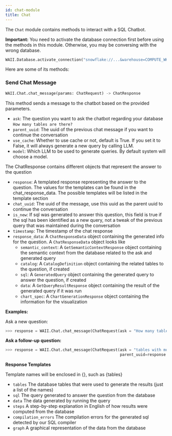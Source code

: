 ```yaml
---
id: chat-module
title: Chat
---
```



The `Chat` module contains methods to interact with a SQL Chatbot.

**Important:** You need to activate the database connection first before using the methods in this module. Otherwise, you may be conversing with the wrong database.
```python
WAII.Database.activate_connection("snowflake://...&warehouse=COMPUTE_WH")
```

Here are some of its methods:

### Send Chat Message

```python
WAII.Chat.chat_message(params: ChatRequest) -> ChatResponse
```

This method sends a message to the chatbot based on the provided parameters.

- `ask`: The question you want to ask the chatbot regarding your database `How many tables are there?`
- `parent_uuid`: The uuid of the previous chat message if you want to continue the conversation
- `use_cache`: Whether to use cache or not, default is True. If you set it to False, it will always generate a new query by calling LLM.
- `model`: Which LLM to be used to generate queries. By default system will choose a model.

The ChatResponse contains different objects that represent the answer to the question
- `response`: A templated response representing the answer to the question. The values for the templates can be found in the chat_response_data. The possible templates will be listed in the template section
- `chat_uuid`: The uuid of the message, use this uuid as the parent uuid to continue the conversation
- `is_new`: If sql was generated to answer this question, this field is true if the sql has been identified as a new query, not a tweak of the previous query that was maintained during the conversation
- `timestamp`: The timestamp of the chat response
- `response_data`: A `ChatResponseData` object containing the generated info for the question. A `ChatResponseData` object looks like
  - `semantic_context`: A `GetSemanticContextResponse` object containing the semantic context from the database related to the ask and generated query
  - `catalog`: A `CatalogDefinition` object containing the related tables to the question, if created
  - `sql`: A `GeneratedQuery` object containing the generated query to answer the question, if created
  - `data`: A `GetQueryResultResponse` object containing the result of the generated query if it was run
  - `chart_spec`: A `ChartGenerationResponse` object containing the information for the visualization

**Examples:**
    
Ask a new question:
```python
>>> response = WAII.Chat.chat_message(ChatRequest(ask = "How many tables are there?"))
```

**Ask a follow-up question:**
```python
>>> response = WAII.Chat.chat_message(ChatRequest(ask = "tables with more than 100 rows?", 
                                                  parent_uuid=response.chat_uuid))
```

**Response Templates**

Template names will be enclosed in {}, such as {tables}
- `tables` The database tables that were used to generate the results (just a list of the names)
- `sql` The query generated to answer the question from the database
- `data` The data generated by running the query
- `steps` A step-by-step explanation in English of how results were computed from the database
- `compilation_errors` The compilation errors for the generated sql detected by our SQL compiler
- `graph` A graphical representation of the data from the database